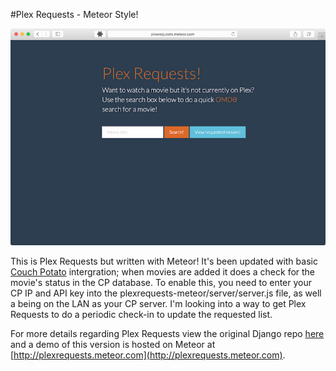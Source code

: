 #Plex Requests - Meteor Style!

![plexrequestshomepage](Screenshot.png)

This is Plex Requests but written with Meteor! It's been updated with basic [Couch Potato](https://github.com/RuudBurger/CouchPotatoServer) intergration; when movies are added it does a check for the movie's status in the CP database. To enable this, you need to enter your CP IP and API key into the plexrequests-meteor/server/server.js file, as well a being on the LAN as your CP server. I'm looking into a way to get Plex Requests to do a periodic check-in to update the requested list.

For more details regarding Plex Requests view the original Django repo [here](https://github.com/lokenx/plexrequests) and a demo of this version is hosted on Meteor at [http://plexrequests.meteor.com](http://plexrequests.meteor.com).
